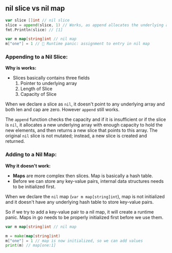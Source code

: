 ## nil slice vs nil map

```go
var slice []int // nil slice
slice = append(slice, 1) // Works, as append allocates the underlying array
fmt.Println(slice) // [1]

var m map[string]int // nil map
m["one"] = 1 // 🚨 Runtime panic: assignment to entry in nil map
```

### Appending to a Nil Slice:

**Why is works:**

- Slices basically contains three fields
  1.  Pointer to underlying array
  2.  Length of Slice
  3.  Capacity of Slice

When we declare a slice as `nil`, it doesn't point to any underlying array and both len and cap are zero. However `append` still works.

The `append` function checks the capacity and if it is insufficient or if the slice is `nil`, it allocates a new underlying array with enough capacity to hold the new elements, and then returns a new slice that points to this array. The original `nil` slice is not mutated; instead, a new slice is created and returned.

### Adding to a Nil Map:

**Why it doesn't work:**

- **Maps** are more complex then slices. Map is basically a hash table.
- Before we can store any key-value pairs, internal data structures needs to be initialized first.

When we declare the `nil` map (`var m map[string]int`), map is not initialized and it doesn't have any underlying hash table to store key-value pairs.

So if we try to add a key-value pair to a nil map, it will create a runtime panic. Maps in go needs to be properly initialized first before we use them.

```go
var m map[string]int // nil map

m = make(map[string]int)
m["one"] = 1 // map is now initialized, so we can add values
print(m) // map[one:1]
```
